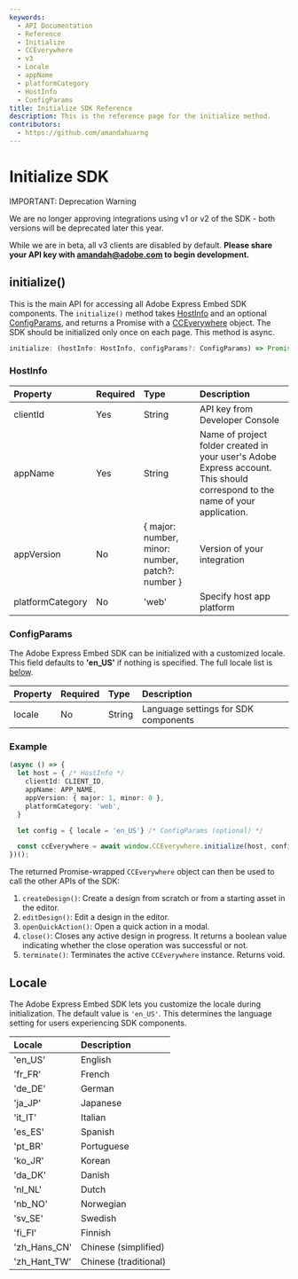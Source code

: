 ```yaml
---
keywords:
  - API Documentation
  - Reference
  - Initialize
  - CCEverywhere
  - v3
  - Locale
  - appName
  - platformCategory
  - HostInfo
  - ConfigParams
title: Initialize SDK Reference
description: This is the reference page for the initialize method.
contributors:
  - https://github.com/amandahuarng
--- 
```


# Initialize SDK

<InlineAlert variant="error" slots="header, text1, text2" />

IMPORTANT: Deprecation Warning

We are no longer approving integrations using v1 or v2 of the SDK - both versions will be deprecated later this year.

While we are in beta, all v3 clients are disabled by default. **Please share your API key with amandah@adobe.com to begin development.**

## initialize()

This is the main API for accessing all Adobe Express Embed SDK components. The `initialize()` method takes [HostInfo](#hostinfo) and an optional [ConfigParams](#configparams), and returns a Promise with a [CCEverywhere](./CCEverywhere/index.md) object. The SDK should be initialized only once on each page. This method is async.

```ts
initialize: (hostInfo: HostInfo, configParams?: ConfigParams) => Promise<CCEverywhere>
```

### HostInfo

| Property | Required | Type | Description
| :-- | :-- | :-- | :--
| clientId | Yes | String | API key from Developer Console
| appName | Yes | String | Name of project folder created in your user's Adobe Express account. This should correspond to the name of your application.
| appVersion | No | { major: number, minor: number, patch?: number } | Version of your integration
| platformCategory | No | 'web' | Specify host app platform

### ConfigParams

The Adobe Express Embed SDK can be initialized with a customized locale. This field defaults to **'en_US'** if nothing is specified.  The full locale list is [below](#locale).

| Property | Required | Type | Description
| :-- | :-- | :-- | :--
| locale | No | String | Language settings for SDK components

### Example

```ts
(async () => {
  let host = { /* HostInfo */
    clientId: CLIENT_ID,
    appName: APP_NAME, 
    appVersion: { major: 1, minor: 0 }, 
    platformCategory: 'web',
  }

  let config = { locale = 'en_US'} /* ConfigParams (optional) */

  const ccEverywhere = await window.CCEverywhere.initialize(host, config);
})();
```

The returned Promise-wrapped `CCEverywhere` object can then be used to call the other APIs of the SDK:

1. `createDesign()`: Create a design from scratch or from a starting asset in the editor.
2. `editDesign()`: Edit a design in the editor.
3. `openQuickAction()`: Open a quick action in a modal.
4. `close()`: Closes any active design in progress. It returns a boolean value indicating whether the close operation was successful or not.
5. `terminate()`: Terminates the active `CCEverywhere` instance. Returns void.

## Locale

The Adobe Express Embed SDK lets you customize the locale during initialization. The default value is `'en_US'`. This determines the language setting for users experiencing SDK components.

| Locale | Description
| :-- | :--
| 'en_US' | English
| 'fr_FR' | French
| 'de_DE' | German  
| 'ja_JP' | Japanese
| 'it_IT'| Italian
| 'es_ES'| Spanish
| 'pt_BR'| Portuguese
| 'ko_JR'| Korean  
| 'da_DK'| Danish
| 'nl_NL'| Dutch  
| 'nb_NO'| Norwegian
| 'sv_SE'| Swedish
| 'fi_FI'| Finnish
| 'zh_Hans_CN' | Chinese (simplified)
| 'zh_Hant_TW'| Chinese (traditional)
